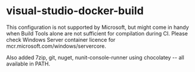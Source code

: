# visual-studio-docker-build

This configuration is not supported by Microsoft, but might come in handy when Build Tools alone are not sufficient for compilation during CI. Please check Windows Server container licence for mcr.microsoft.com/windows/servercore.

Also added 7zip, git, nuget,  nunit-console-runner using chocolatey -- all available in PATH.
